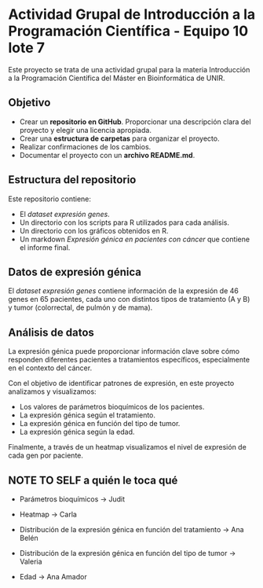 # Actividad Grupal de Introducción a la Programación Científica - Equipo 10 lote 7
Este proyecto se trata de una actividad grupal para la materia Introducción a la Programación Científica del Máster en Bioinformática de UNIR.

## Objetivo
*	Crear un **repositorio en GitHub**. Proporcionar una descripción clara del proyecto y elegir una licencia apropiada.
*	Crear una **estructura de carpetas** para organizar el proyecto.
*	Realizar confirmaciones de los cambios.
*	Documentar el proyecto con un **archivo README.md**.

## Estructura del repositorio
Este repositorio contiene:
* El *dataset expresión genes*.
* Un directorio con los scripts para R utilizados para cada análisis.
* Un directorio con los gráficos obtenidos en R.
* Un markdown *Expresión génica en pacientes con cáncer* que contiene el informe final.

## Datos de expresión génica
El *dataset expresión genes* contiene información de la expresión de 46 genes en 65 pacientes, cada uno con distintos tipos de tratamiento (A y B) y tumor (colorrectal, de pulmón y de mama).

## Análisis de datos
La expresión génica puede proporcionar información clave sobre cómo responden diferentes pacientes a tratamientos específicos, especialmente en el contexto del cáncer. 

Con el objetivo de identificar patrones de expresión, en este proyecto analizamos y visualizamos:
* Los valores de parámetros bioquímicos de los pacientes.
* La expresión génica según el tratamiento.
* La expresión génica en función del tipo de tumor.
* La expresión génica según la edad.

Finalmente, a través de un heatmap visualizamos el nivel de expresión de cada gen por paciente.

## NOTE TO SELF a quién le toca qué

* Parámetros bioquímicos → Judit

* Heatmap → Carla

* Distribución de la expresión génica en función del tratamiento → Ana Belén

* Distribución de la expresión génica en función del tipo de tumor → Valeria

* Edad → Ana Amador

